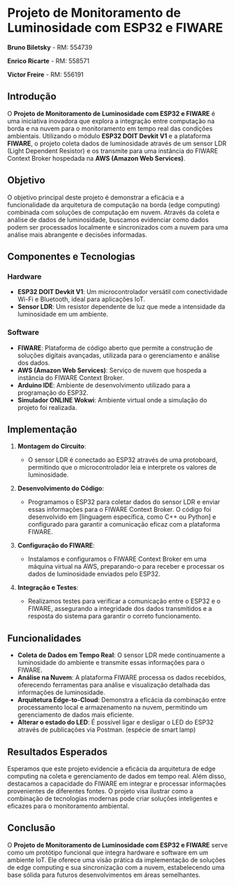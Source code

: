 # Projeto de Monitoramento de Luminosidade com ESP32 e FIWARE

**Bruno Biletsky** - RM: 554739

**Enrico Ricarte** - RM: 558571

**Victor Freire** - RM: 556191

## Introdução
O **Projeto de Monitoramento de Luminosidade com ESP32 e FIWARE** é uma iniciativa inovadora que explora a integração entre computação na borda e na nuvem para o monitoramento em tempo real das condições ambientais. Utilizando o módulo **ESP32 DOIT Devkit V1** e a plataforma **FIWARE**, o projeto coleta dados de luminosidade através de um sensor LDR (Light Dependent Resistor) e os transmite para uma instância do FIWARE Context Broker hospedada na **AWS (Amazon Web Services)**.

## Objetivo
O objetivo principal deste projeto é demonstrar a eficácia e a funcionalidade da arquitetura de computação na borda (edge computing) combinada com soluções de computação em nuvem. Através da coleta e análise de dados de luminosidade, buscamos evidenciar como dados podem ser processados localmente e sincronizados com a nuvem para uma análise mais abrangente e decisões informadas.

## Componentes e Tecnologias
### Hardware
- **ESP32 DOIT Devkit V1**: Um microcontrolador versátil com conectividade Wi-Fi e Bluetooth, ideal para aplicações IoT.
- **Sensor LDR**: Um resistor dependente de luz que mede a intensidade da luminosidade em um ambiente.

### Software
- **FIWARE**: Plataforma de código aberto que permite a construção de soluções digitais avançadas, utilizada para o gerenciamento e análise dos dados.
- **AWS (Amazon Web Services)**: Serviço de nuvem que hospeda a instância do FIWARE Context Broker.
- **Arduino IDE**: Ambiente de desenvolvimento utilizado para a programação do ESP32.
- **Simulador ONLINE Wokwi**: Ambiente virtual onde a simulação do projeto foi realizada.

## Implementação
1. **Montagem do Circuito**:
   - O sensor LDR é conectado ao ESP32 através de uma protoboard, permitindo que o microcontrolador leia e interprete os valores de luminosidade.

2. **Desenvolvimento do Código**:
   - Programamos o ESP32 para coletar dados do sensor LDR e enviar essas informações para o FIWARE Context Broker. O código foi desenvolvido em [linguagem específica, como C++ ou Python] e configurado para garantir a comunicação eficaz com a plataforma FIWARE.

3. **Configuração do FIWARE**:
   - Instalamos e configuramos o FIWARE Context Broker em uma máquina virtual na AWS, preparando-o para receber e processar os dados de luminosidade enviados pelo ESP32.

4. **Integração e Testes**:
   - Realizamos testes para verificar a comunicação entre o ESP32 e o FIWARE, assegurando a integridade dos dados transmitidos e a resposta do sistema para garantir o correto funcionamento.

## Funcionalidades
- **Coleta de Dados em Tempo Real**: O sensor LDR mede continuamente a luminosidade do ambiente e transmite essas informações para o FIWARE.
- **Análise na Nuvem**: A plataforma FIWARE processa os dados recebidos, oferecendo ferramentas para análise e visualização detalhada das informações de luminosidade.
- **Arquitetura Edge-to-Cloud**: Demonstra a eficácia da combinação entre processamento local e armazenamento na nuvem, permitindo um gerenciamento de dados mais eficiente.
- **Alterar o estado do LED**: É possível ligar e desligar o LED do ESP32 através de publicações via Postman. (espécie de smart lamp) 

## Resultados Esperados
Esperamos que este projeto evidencie a eficácia da arquitetura de edge computing na coleta e gerenciamento de dados em tempo real. Além disso, destacamos a capacidade do FIWARE em integrar e processar informações provenientes de diferentes fontes. O projeto visa ilustrar como a combinação de tecnologias modernas pode criar soluções inteligentes e eficazes para o monitoramento ambiental.

## Conclusão
O **Projeto de Monitoramento de Luminosidade com ESP32 e FIWARE** serve como um protótipo funcional que integra hardware e software em um ambiente IoT. Ele oferece uma visão prática da implementação de soluções de edge computing e sua sincronização com a nuvem, estabelecendo uma base sólida para futuros desenvolvimentos em áreas semelhantes.
